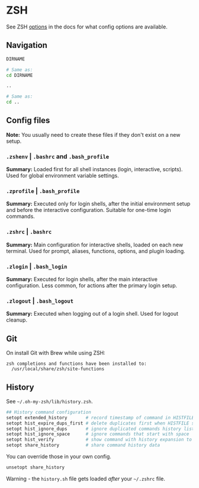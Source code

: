 # ZSH

See ZSH [options](https://zsh.sourceforge.net/Doc/Release/Options.html) in the docs for what config options are available.


## Navigation

```sh
DIRNAME

# Same as:
cd DIRNAME
```

```sh
..

# Same as:
cd ..
```

## Config files

**Note:** You usually need to create these files if they don't exist on a new setup.

### `.zshenv` | `.bashrc` and `.bash_profile`

**Summary:** Loaded first for all shell instances (login, interactive, scripts). Used for global environment variable settings.

### `.zprofile` | `.bash_profile`

**Summary:** Executed only for login shells, after the initial environment setup and before the interactive configuration. Suitable for one-time login commands.

### `.zshrc` | `.bashrc`

**Summary:** Main configuration for interactive shells, loaded on each new terminal. Used for prompt, aliases, functions, options, and plugin loading.

### `.zlogin` | `.bash_login`

**Summary:** Executed for login shells, after the main interactive configuration. Less common, for actions after the primary login setup.

### `.zlogout` | `.bash_logout`

**Summary:** Executed when logging out of a login shell. Used for logout cleanup.

## Git

On install Git with Brew while using ZSH:


```
zsh completions and functions have been installed to:
  /usr/local/share/zsh/site-functions
```


## History

See `~/.oh-my-zsh/lib/history.zsh`.

```sh
## History command configuration
setopt extended_history       # record timestamp of command in HISTFILE
setopt hist_expire_dups_first # delete duplicates first when HISTFILE size exceeds HISTSIZE
setopt hist_ignore_dups       # ignore duplicated commands history list
setopt hist_ignore_space      # ignore commands that start with space
setopt hist_verify            # show command with history expansion to user before running it
setopt share_history          # share command history data
```

You can override those in your own config.

```sh
unsetopt share_history
```

Warning - the `history.sh` file gets loaded _after_ your `~/.zshrc` file.
